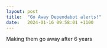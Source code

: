 ```yaml
---
layout: post
title:  "Go Away Dependabot alerts!"
date:   2024-01-16 09:58:01 +1100
---
```

Making them go away after 6 years
